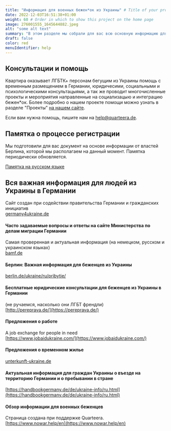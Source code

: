 ```yaml
---
title: "Информация для военных бежен*ок из Украины" # Title of your project
date: 2022-12-03T16:51:38+01:00
weight: 60 # Order in which to show this project on the home page
image: 276001555_1645644882.jpeg
alt: "some alt text"
summary: "В этом разделе мы собрали для вас всю основную информацию для военных бежен*ок"
draft: false
color: red
menuIdentifier: help
---
```

## Консультации и помощь 

Квартира оказывает ЛГБТК+ персонам бегущим из Украины помощь с временным размещением в Германии, юридичесими, социальными и психологическими консультацыями, а так же проводит многочисленные проекты и мероприятия направленные на социализацыю и интеграцию бежен*ок. Более подробно о нашем проекте помощи можно узнать в разделе "Проекты" [на нашем сайте](/projects/help_ukraine/).

Если вам нужна помощь, пишите нам на [help@quarteera.de](mailto:help@quarteera.de).

## Памятка о процессе регистрации
Мы подготовили для вас документ на основе информации от властей Берлина, которой мы располагаем на данный момент. Памятка периодически обновляется.

[Памятка на русском языке](https://quarteera.de/files/registration_info_ukraine.pdf)


## Вся важная информация для людей из Украины в Германии
Сайт создан при содействии правительства Германии и гражданских инициатив \
[germany4ukraine.de](https://www.germany4ukraine.de/)

#### Часто задаваемые вопросы и ответы на сайте Министерства по делам миграции Германии
Самая проверенная и актуальная информация (на немецком, русском и украинском языках) \
[bamf.de](https://www.bamf.de/DE/Themen/AsylFluechtlingsschutz/ResettlementRelocation/InformationenEinreiseUkraine/informationen-einreise-ukraine-node.html)

#### Берлин: Важная информация для беженцев из Украины 
[berlin.de/ukraine/ru/pribytie/](https://www.berlin.de/ukraine/ru/pribytie/) 

#### Бесплатные юридические консультации для беженцев из Украины в Германии 
(не ручаемся, насколько они ЛГБТ френдли) \
[http://pereprava.de/](https://pereprava.de/) 

#### Предложения о работе
A job exchange for people in need \
[https://www.jobaidukraine.com/](https://www.jobaidukraine.com/)

#### Предложения о временном жилье
[unterkunft-ukraine.de](https://unterkunft-ukraine.de/)

#### Актуальная информация для граждан Украины о въезде на территорию Германии и о пребывании в стране
[https://handbookgermany.de/de/ukraine-info/ru.html](https://handbookgermany.de/de/ukraine-info/ru.html)

#### Обзор информации для военных беженцев 
Cтраница создана при поддержке Quarteera. \
[https://www.nowar.help/en](https://www.nowar.help/en)
